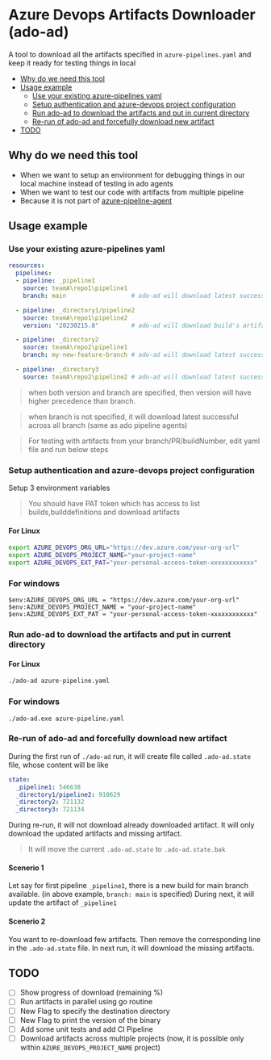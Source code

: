 # Azure Devops Artifacts Downloader (ado-ad)

A tool to download all the artifacts specified in `azure-pipelines.yaml` and keep it ready for testing things in local

- [Why do we need this tool](#why-do-we-need-this-tool)
- [Usage example](#usage-example)
  * [Use your existing azure-pipelines yaml](#use-your-existing-azure-pipelines-yaml)
  * [Setup authentication and azure-devops project configuration](#setup-authentication-and-azure-devops-project-configuration)
  * [Run ado-ad to download the artifacts and put in current directory](#run-ado-ad-to-download-the-artifacts-and-put-in-current-directory)
  * [Re-run of ado-ad and forcefully download new artifact](#re-run-of-ado-ad-and-forcefully-download-new-artifact)
- [TODO](#todo)

## Why do we need this tool
- When we want to setup an environment for debugging things in our local machine instead of testing in ado agents
- When we want to test our code with artifacts from multiple pipeline
- Because it is not part of [azure-pipeline-agent](https://github.com/microsoft/azure-pipelines-agent/issues/2479)

## Usage example

### Use your existing azure-pipelines yaml
```yaml
resources:
  pipelines:
  - pipeline: _pipeline1
    source: teamA\repo1\pipeline1
    branch: main                  # ado-ad will download latest successful build artifact of branch main and put in _pipeline1 directory

  - pipeline: _directory1/pipeline2
    source: teamA\repo1\pipeline2
    version: "20230215.8"         # ado-ad will download build's artifact from run id "20230215.8" and put in _directory1/pipeline2 directory

  - pipeline: _directory2
    source: teamA\repo2\pipeline1
    branch: my-new-feature-branch # ado-ad will download latest successful build artifact of branch my-new-feature-branch and put in _directory2 directory

  - pipeline: _directory3
    source: teamA\repo2\pipeline2 # ado-ad will download latest successful build artifact across all branch and put in _directory3 directory
```

> when both version and branch are specified, then version will have higher precedence than branch.

> when branch is not specified, it will download latest successful across all branch (same as ado pipeline agents)

> For testing with artifacts from your branch/PR/buildNumber, edit yaml file and run below steps

### Setup authentication and azure-devops project configuration
Setup 3 environment variables

> You should have PAT token which has access to list builds,builddefinitions and download artifacts

#### For Linux
```sh
export AZURE_DEVOPS_ORG_URL="https://dev.azure.com/your-org-url"
export AZURE_DEVOPS_PROJECT_NAME="your-project-name"
export AZURE_DEVOPS_EXT_PAT="your-personal-access-token-xxxxxxxxxxxx"
```

### For windows
```pwsh
$env:AZURE_DEVOPS_ORG_URL = "https://dev.azure.com/your-org-url"
$env:AZURE_DEVOPS_PROJECT_NAME = "your-project-name"
$env:AZURE_DEVOPS_EXT_PAT = "your-personal-access-token-xxxxxxxxxxxx"
```

### Run ado-ad to download the artifacts and put in current directory

#### For Linux
```sh
./ado-ad azure-pipeline.yaml
```
### For windows
```pwsh
./ado-ad.exe azure-pipeline.yaml
```

### Re-run of ado-ad and forcefully download new artifact
During the first run of `./ado-ad` run, it will create file called `.ado-ad.state` file, whose content will be like
```yaml
state:
  _pipeline1: 546638
  _directory1/pipeline2: 910629
  _directory2: 721132
  _directory3: 721134
```
During re-run, it will not download already downloaded artifact. It will only download the updated artifacts and missing artifact.

> It will move the current `.ado-ad.state` to `.ado-ad.state.bak`

#### Scenerio 1
Let say for first pipeline `_pipeline1`, there is a new build for main branch available. (in above example, `branch: main` is specified)
During next, it will update the artifact of `_pipeline1`
#### Scenerio 2
You want to re-download few artifacts. Then remove the corresponding line in the `.ado-ad.state` file. In next run, it will download the missing artifacts.

## TODO
- [ ] Show progress of download (remaining %)
- [ ] Run artifacts in parallel using go routine
- [ ] New Flag to specify the destination directory
- [ ] New Flag to print the version of the binary
- [ ] Add some unit tests and add CI Pipeline
- [ ] Download artifacts across multiple projects (now, it is possible only within `AZURE_DEVOPS_PROJECT_NAME` project)